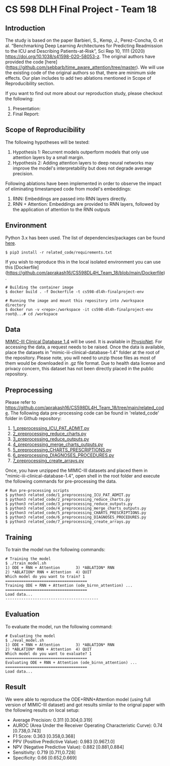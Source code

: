 # CS 598 DLH Final Project - Team 18

## Introduction

The study is based on the paper Barbieri, S., Kemp, J., Perez-Concha, O. et al. “Benchmarking Deep Learning Architectures for Predicting Readmission to the ICU and Describing Patients-at-Risk”, Sci Rep 10, 1111 (2020) https://doi.org/10.1038/s41598-020-58053-z. The original authors have provided the code [here] (https://github.com/sebbarb/time_aware_attention/tree/master). We will use the existing code of the original authors so that, there are minimum side effects. Our plan includes to add two ablations mentioned in Scope of Reproducibility section.

If you want to find out more about our reproduction study, please checkout the following:
1. Presentation: 
2. Final Report: 

## Scope of Reproducibility

The following hypotheses will be tested:

1. Hypothesis 1: Recurrent models outperform models that only use attention layers by a small margin.
2. Hypothesis 2: Adding attention layers to deep neural networks may improve the model's interpretability but does not degrade average precision.


Following ablations have been implemented in order to observe the impact of eliminating timestamped code from model's embeddings:

1. RNN: Embeddings are passed into RNN layers directly.
2. RNN + Attention: Embeddings are provided to RNN layers, followed by the application of attention to the RNN outputs

## Environment

Python 3.x has been used. The list of dependencies/packages can be found [here](https://github.com/aprakash16/CS598DL4H_Team_18/blob/main/related_code/requirements.txt).
```
$ pip3 install -r related_code/requirements.txt
```

If you wish to reproduce this in the local isolated environment you can use this [Dockerfile] (https://github.com/aprakash16/CS598DL4H_Team_18/blob/main/Dockerfile).
```
# Building the container image
$ docker build . -f Dockerfile -t cs598-dl4h-finalproject-env

# Running the image and mount this repository into /workspace directory
$ docker run -v <repo>:/workspace -it cs598-dl4h-finalproject-env
root@...# cd /workspace
```

## Data

[MIMIC-III Clinical Database 1.4](https://physionet.org/content/mimiciii/1.4/) will be used. It is available in [PhysioNet](https://physionet.org/). For accessing the data, a request needs to be raised. Once the data is available, place the datasets in "mimic-iii-clinical-database-1.4" folder at the root of the repository. Please note, you will need to unzip those files as most of them would be downloaded in .gz file format. Due to health data license and privacy concern, this dataset has not been directly placed in the public repository.

## Preprocessing

Please refer to https://github.com/aprakash16/CS598DL4H_Team_18/tree/main/related_code. The following data pre-processing code can be found in 'related_code' folder in Github repository:
1. [1_preprocessing_ICU_PAT_ADMIT.py](https://github.com/aprakash16/CS598DL4H_Team_18/blob/main/related_code/1_preprocessing_ICU_PAT_ADMIT.py)
2. [2_preprocessing_reduce_charts.py](https://github.com/aprakash16/CS598DL4H_Team_18/blob/main/related_code/2_preprocessing_reduce_charts.py)
3. [3_preprocessing_reduce_outputs.py](https://github.com/aprakash16/CS598DL4H_Team_18/blob/main/related_code/3_preprocessing_reduce_outputs.py)
4. [4_preprocessing_merge_charts_outputs.py](https://github.com/aprakash16/CS598DL4H_Team_18/blob/main/related_code/4_preprocessing_merge_charts_outputs.py)
5. [5_preprocessing_CHARTS_PRESCRIPTIONS.py](https://github.com/aprakash16/CS598DL4H_Team_18/blob/main/related_code/5_preprocessing_CHARTS_PRESCRIPTIONS.py)
6. [6_preprocessing_DIAGNOSES_PROCEDURES.py](https://github.com/aprakash16/CS598DL4H_Team_18/blob/main/related_code/6_preprocessing_DIAGNOSES_PROCEDURES.py)
7. [7_preprocessing_create_arrays.py](https://github.com/aprakash16/CS598DL4H_Team_18/blob/main/related_code/7_preprocessing_create_arrays.py)

Once, you have unzipped the MIMIC-III datasets and placed them in "mimic-iii-clinical-database-1.4", open shell in the root folder and execute the following commands for pre-processing the data.

```
# Run pre-processing scripts
$ python3 related_code/1_preprocessing_ICU_PAT_ADMIT.py
$ python3 related_code/2_preprocessing_reduce_charts.py
$ python3 related_code/3_preprocessing_reduce_outputs.py
$ python3 related_code/4_preprocessing_merge_charts_outputs.py
$ python3 related_code/5_preprocessing_CHARTS_PRESCRIPTIONS.py
$ python3 related_code/6_preprocessing_DIAGNOSES_PROCEDURES.py
$ python3 related_code/7_preprocessing_create_arrays.py
```
## Training

To train the model run the following commands:
```
# Training the model
$ ./train_model.sh
1) ODE + RNN + Attention       3) *ABLATION* RNN
2) *ABLATION* RNN + Attention  4) QUIT
Which model do you want to train? 1
====================================
Training ODE + RNN + Attention (ode_birnn_attention) ...
====================================
Load data...
-----------------------------------------
```

## Evaluation

To evaluate the model, run the following command:
```
# Evaluating the model
$ ./eval_model.sh
1) ODE + RNN + Attention       3) *ABLATION* RNN
2) *ABLATION* RNN + Attention  4) QUIT
Which model do you want to evaluate? 1
====================================
Evaluating ODE + RNN + Attention (ode_birnn_attention) ...
====================================
Load data...
```
## Result

We were able to reproduce the ODE+RNN+Attention model (using full version of MIMIC-III dataset) and got results similar to the orignal paper with the following results on local setup:

* Average Precision: 0.311 [0.304,0.319]
* AUROC (Area Under the Receiver Operating Characteristic Curve):	0.74 [0.738,0.743]
* F1 Score: 0.363 [0.358,0.368]
* PPV (Positive Predictive Value): 0.983 [0.967,1.0]
* NPV (Negative Predictive Value): 0.882 [0.881,0.884]
* Sensitivity: 0.719 [0.711,0.728]
* Specificity: 0.66 [0.652,0.669]
